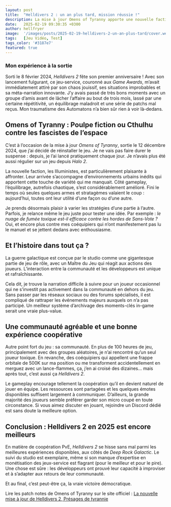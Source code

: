 ```yaml
---
layout: post
title:  "Helldivers 2 : un an plus tard, mission réussie !"
description: La mise à jour Omens of Tyranny apporte une nouvelle faction, des améliorations d’équilibrage et un gameplay renouvelé.
date:   2025-02-19 09:30:35 +0300
author: hellfryer
image:  '/images/posts/2025-02-19-helldivers-2-un-an-plus-tard/cover.webp'
tags:   [Jeu Vidéo, Test]
tags_color: '#3187e7'
featured: true
---
```


### **Mon expérience à la sortie**

Sorti le 8 février 2024, *Helldivers 2* fête son premier anniversaire ! Avec son lancement fulgurant, ce jeu-service, couronné aux *Game Awards*, m’avait immédiatement attiré par son chaos jouissif, ses situations improbables et sa méta-narration innovante. J’y avais passé de très bons moments avec un groupe d’amis avant de lâcher l’affaire au bout de trois mois, lassé par une certaine répétitivité, un équilibrage maladroit et une série de patchs mal reçus. Mon traumatisme des Automatons n’a bien sûr rien à voir là-dedans.

## **Omens of Tyranny : Poulpe fiction ou Cthulhu contre les fascistes de l’espace**

C’est à l’occasion de la mise à jour *Omens of Tyranny*, sortie le 12 décembre 2024, que j’ai décidé de réinstaller le jeu. Je ne vais pas faire durer le suspense : depuis, je l’ai lancé pratiquement chaque jour. Je n’avais plus été aussi régulier sur un jeu depuis *Halo 2*.

La nouvelle faction, les Illuministes, est particulièrement plaisante à affronter. Leur arrivée s’accompagne d’environnements urbains inédits qui apportent cette touche de variété qui me manquait. Côté gameplay, l’équilibrage, autrefois chaotique, s’est considérablement amélioré. Fini le temps où seules quelques armes et stratagèmes valaient le coup : aujourd’hui, toutes ont leur utilité d’une façon ou d’une autre.

Je prends désormais plaisir à varier les stratégies d’une partie à l’autre. Parfois, je relance même le jeu juste pour tester une idée. Par exemple : *le nuage de fumée toxique est-il efficace contre les hordes de Sans-Vote ?* Oui, et encore plus contre mes coéquipiers qui n’ont manifestement pas lu le manuel et se jettent dedans avec enthousiasme.

## **Et l’histoire dans tout ça ?**

La guerre galactique est conçue par le studio comme une gigantesque partie de jeu de rôle, avec un Maître du Jeu qui réagit aux actions des joueurs. L’interaction entre la communauté et les développeurs est unique et rafraîchissante.

Cela dit, je trouve la narration difficile à suivre pour un joueur occasionnel qui ne s’investit pas activement dans la communauté en dehors du jeu. Sans passer par les réseaux sociaux ou des forums spécialisés, il est compliqué de rattraper les événements majeurs auxquels on n’a pas participé. Un meilleur système d’archivage des moments-clés in-game serait une vraie plus-value.

## **Une communauté agréable et une bonne expérience coopérative**

Autre point fort du jeu : sa communauté. En plus de 100 heures de jeu, principalement avec des groupes aléatoires, je n’ai rencontré qu’un seul joueur toxique. En revanche, des coéquipiers qui appellent une frappe orbitale de 500K sur ma position ou me transforment accidentellement en merguez avec un lance-flammes, ça, j’en ai croisé des dizaines… mais après tout, c’est aussi ça *Helldivers 2*.

Le gameplay encourage tellement la coopération qu’il en devient naturel de jouer en équipe. Les ressources sont partagées et les quelques émotes disponibles suffisent largement à communiquer. D’ailleurs, la grande majorité des joueurs semble préférer garder son micro coupé en toute circonstance. Si vous aimez discuter en jouant, rejoindre un Discord dédié est sans doute la meilleure option.

## **Conclusion : Helldivers 2 en 2025 est encore meilleurs**

En matière de coopération PvE, *Helldivers 2* se hisse sans mal parmi les meilleures expériences disponibles, aux côtés de *Deep Rock Galactic*. Le suivi du studio est exemplaire, même si son manque d’expertise en monétisation des jeux-service est flagrant (pour le meilleur et pour le pire). Une chose est sûre : les développeurs ont prouvé leur capacité à improviser et à s’adapter aux retours de leur communauté.

Et au final, c’est peut-être ça, la vraie victoire démocratique.

Lire les patch notes de Omens of Tyranny sur le site officiel : [La nouvelle mise à jour de Helldivers 2, Présages de tyrannie](https://store.steampowered.com/news/app/553850/view/525329231236825131)